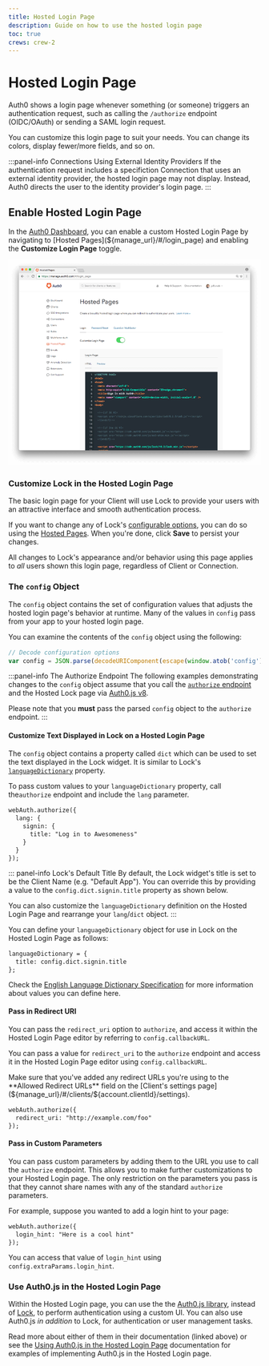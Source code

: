 ```yaml
---
title: Hosted Login Page
description: Guide on how to use the hosted login page
toc: true
crews: crew-2
---
```


# Hosted Login Page

Auth0 shows a login page whenever something (or someone) triggers an authentication request, such as calling the `/authorize` endpoint (OIDC/OAuth) or sending a SAML login request.

You can customize this login page to suit your needs. You can change its colors, display fewer/more fields, and so on.

:::panel-info Connections Using External Identity Providers
If the authentication request includes a specifiction Connection that uses an external identity provider, the hosted login page may not display. Instead, Auth0 directs the user to the identity provider's login page.
:::

## Enable Hosted Login Page

In the [Auth0 Dashboard](${manage_url}), you can enable a custom Hosted Login Page by navigating to [Hosted Pages](${manage_url}/#/login_page) and enabling the **Customize Login Page** toggle.

![Hosted Login Page](/media/articles/hosted-pages/login.png)

### Customize Lock in the Hosted Login Page

The basic login page for your Client will use Lock to provide your users with an attractive interface and smooth authentication process.

If you want to change any of Lock's [configurable options](/libraries/lock/v10/customization), you can do so using the [Hosted Pages](${manage_url}/#/login_page). When you're done, click **Save** to persist your changes.

All changes to Lock's appearance and/or behavior using this page applies to *all* users shown this login page, regardless of Client or Connection.

### The `config` Object

The `config` object contains the set of configuration values that adjusts the hosted login page's behavior at runtime. Many of the values in `config` pass from your app to your hosted login page.

You can examine the contents of the `config` object using the following:

```js
// Decode configuration options
var config = JSON.parse(decodeURIComponent(escape(window.atob('config'))));
```

:::panel-info The Authorize Endpoint
The following examples demonstrating changes to the `config` object assume that you call the [`authorize` endpoint](/api/authentication#authorization-code-grant) and the Hosted Lock page via [Auth0.js v8](/libraries/auth0js/v8).

Please note that you **must** pass the parsed `config` object to the `authorize` endpoint.
:::

#### Customize Text Displayed in Lock on a Hosted Login Page

The `config` object contains a property called `dict` which can be used to set the text displayed in the Lock widget. It is similar to Lock's [`languageDictionary`](/libraries/lock/v10/customization#languagedictionary-object-) property.

To pass custom values to your `languageDictionary` property, call the`authorize` endpoint and include the `lang` parameter.

```
webAuth.authorize({
  lang: {
    signin: {
      title: "Log in to Awesomeness"
    }
  }
});
```

::: panel-info Lock's Default Title
By default, the Lock widget's title is set to be the Client Name (e.g. "Default App"). You can override this by providing a value to the `config.dict.signin.title` property as shown below.

You can also customize the `languageDictionary` definition on the Hosted Login Page and rearrange your `lang`/`dict` object.
:::

You can define your `languageDictionary` object for use in Lock on the Hosted Login Page as follows:

```
languageDictionary = {
  title: config.dict.signin.title
};
```

Check the [English Language Dictionary Specification](https://github.com/auth0/lock/blob/master/src/i18n/en.js) for more information about values you can define here.

#### Pass in Redirect URI

You can pass the `redirect_uri` option to `authorize`, and access it within the Hosted Login Page editor by referring to `config.callbackURL`.

You can pass a value for `redirect_uri` to the `authorize` endpoint and access it in the Hosted Login Page editor using `config.callbackURL`.

<div class="alert alert-info">
Make sure that you've added any redirect URLs you're using to the **Allowed Redirect URLs** field on the [Client's settings page](${manage_url}/#/clients/${account.clientId}/settings).
</div>

```
webAuth.authorize({
  redirect_uri: "http://example.com/foo"
});
```

#### Pass in Custom Parameters

You can pass custom parameters by adding them to the URL you use to call the `authorize` endpoint. This allows you to make further customizations to your Hosted Login page. The only restriction on the parameters you pass is that they cannot share names with any of the standard `authorize` parameters.

For example, suppose you wanted to add a login hint to your page:

```
webAuth.authorize({
  login_hint: "Here is a cool hint"
});
```

You can access that value of `login_hint` using `config.extraParams.login_hint`.

### Use Auth0.js in the Hosted Login Page

Within the Hosted Login page, you can use the the [Auth0.js library](/libraries/auth0js), instead of [Lock](/libraries/lock), to perform authentication using a custom UI. You can also use Auth0.js _in addition_ to Lock, for authentication or user management tasks.

Read more about either of them in their documentation (linked above) or see the [Using Auth0.js in the Hosted Login Page](/hosted-pages/hosted-login-auth0js) documentation for examples of implementing Auth0.js in the Hosted Login page.
